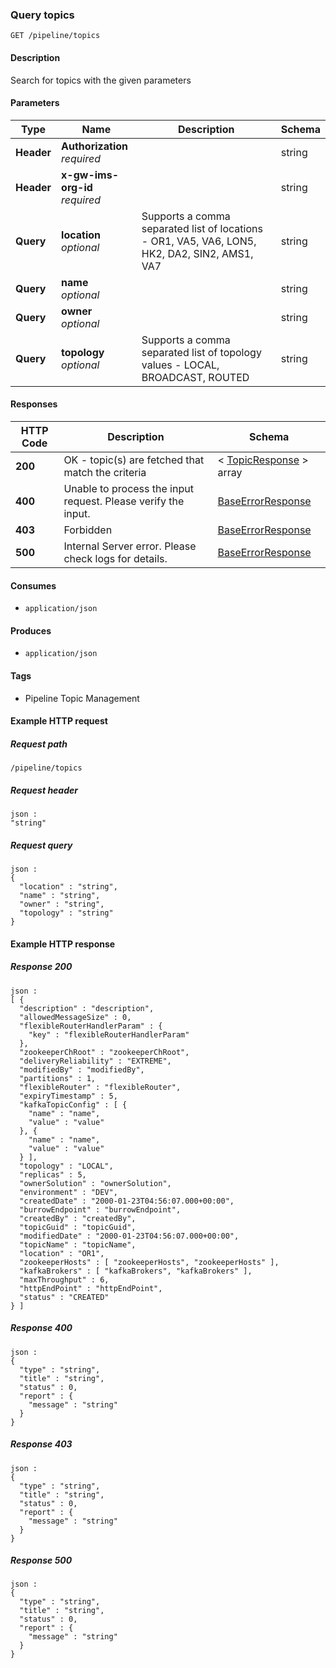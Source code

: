 
<a name="gettopics"></a>
### Query topics
```
GET /pipeline/topics
```


#### Description
Search for topics with the given parameters


#### Parameters

|Type|Name|Description|Schema|
|---|---|---|---|
|**Header**|**Authorization**  <br>*required*||string|
|**Header**|**x-gw-ims-org-id**  <br>*required*||string|
|**Query**|**location**  <br>*optional*|Supports a comma separated list of locations - OR1, VA5, VA6, LON5, HK2, DA2, SIN2, AMS1, VA7|string|
|**Query**|**name**  <br>*optional*||string|
|**Query**|**owner**  <br>*optional*||string|
|**Query**|**topology**  <br>*optional*|Supports a comma separated list of topology values - LOCAL, BROADCAST, ROUTED|string|


#### Responses

|HTTP Code|Description|Schema|
|---|---|---|
|**200**|OK - topic(s) are fetched that match the criteria|< [TopicResponse](../definitions/TopicResponse.md#topicresponse) > array|
|**400**|Unable to process the input request. Please verify the input.|[BaseErrorResponse](../definitions/BaseErrorResponse.md#baseerrorresponse)|
|**403**|Forbidden|[BaseErrorResponse](../definitions/BaseErrorResponse.md#baseerrorresponse)|
|**500**|Internal Server error. Please check logs for details.|[BaseErrorResponse](../definitions/BaseErrorResponse.md#baseerrorresponse)|


#### Consumes

* `application/json`


#### Produces

* `application/json`


#### Tags

* Pipeline Topic Management


#### Example HTTP request

##### Request path
```
/pipeline/topics
```


##### Request header
```
json :
"string"
```


##### Request query
```
json :
{
  "location" : "string",
  "name" : "string",
  "owner" : "string",
  "topology" : "string"
}
```


#### Example HTTP response

##### Response 200
```
json :
[ {
  "description" : "description",
  "allowedMessageSize" : 0,
  "flexibleRouterHandlerParam" : {
    "key" : "flexibleRouterHandlerParam"
  },
  "zookeeperChRoot" : "zookeeperChRoot",
  "deliveryReliability" : "EXTREME",
  "modifiedBy" : "modifiedBy",
  "partitions" : 1,
  "flexibleRouter" : "flexibleRouter",
  "expiryTimestamp" : 5,
  "kafkaTopicConfig" : [ {
    "name" : "name",
    "value" : "value"
  }, {
    "name" : "name",
    "value" : "value"
  } ],
  "topology" : "LOCAL",
  "replicas" : 5,
  "ownerSolution" : "ownerSolution",
  "environment" : "DEV",
  "createdDate" : "2000-01-23T04:56:07.000+00:00",
  "burrowEndpoint" : "burrowEndpoint",
  "createdBy" : "createdBy",
  "topicGuid" : "topicGuid",
  "modifiedDate" : "2000-01-23T04:56:07.000+00:00",
  "topicName" : "topicName",
  "location" : "OR1",
  "zookeeperHosts" : [ "zookeeperHosts", "zookeeperHosts" ],
  "kafkaBrokers" : [ "kafkaBrokers", "kafkaBrokers" ],
  "maxThroughput" : 6,
  "httpEndPoint" : "httpEndPoint",
  "status" : "CREATED"
} ]
```


##### Response 400
```
json :
{
  "type" : "string",
  "title" : "string",
  "status" : 0,
  "report" : {
    "message" : "string"
  }
}
```


##### Response 403
```
json :
{
  "type" : "string",
  "title" : "string",
  "status" : 0,
  "report" : {
    "message" : "string"
  }
}
```


##### Response 500
```
json :
{
  "type" : "string",
  "title" : "string",
  "status" : 0,
  "report" : {
    "message" : "string"
  }
}
```



